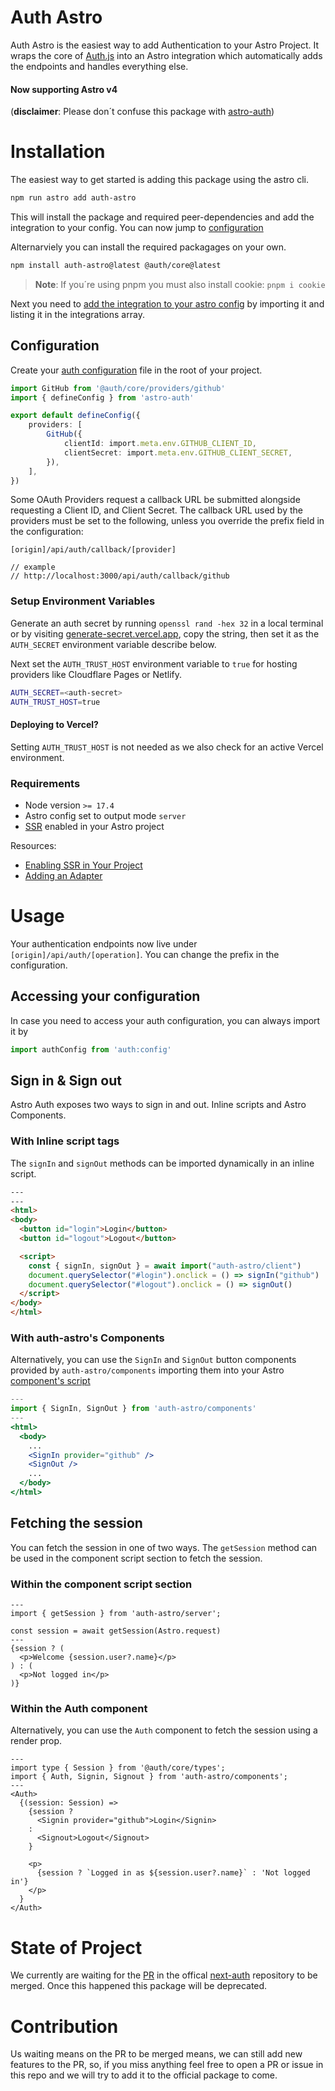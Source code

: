# Auth Astro

Auth Astro is the easiest way to add Authentication to your Astro Project. It wraps the core of [Auth.js](https://authjs.dev/) into an Astro integration which automatically adds the endpoints and handles everything else.

#### Now supporting Astro v4
(**disclaimer**: Please don´t confuse this package with [astro-auth](https://github.com/astro-community/astro-auth))

# Installation

The easiest way to get started is adding this package using the astro cli. 

```bash
npm run astro add auth-astro
```
This will install the package and required peer-dependencies and add the integration to your config.
You can now jump to [configuration](#configuration)

Alternarviely you can install the required packagages on your own.

```bash
npm install auth-astro@latest @auth/core@latest
```

> **Note**: If you´re using pnpm you must also install cookie: `pnpm i cookie`

Next you need to [add the integration to your astro config](https://docs.astro.build/en/guides/integrations-guide/#using-integrations) by importing it and listing it in the integrations array.

## Configuration

Create your [auth configuration](https://authjs.dev/getting-started/oauth-tutorial#creating-the-server-config) file in the root of your project.

```ts title="auth.config.ts"
import GitHub from '@auth/core/providers/github'
import { defineConfig } from 'astro-auth'

export default defineConfig({
	providers: [
		GitHub({
			clientId: import.meta.env.GITHUB_CLIENT_ID,
			clientSecret: import.meta.env.GITHUB_CLIENT_SECRET,
		}),
	],
})
```

Some OAuth Providers request a callback URL be submitted alongside requesting a Client ID, and Client Secret. The callback URL used by the providers must be set to the following, unless you override the prefix field in the configuration:

```
[origin]/api/auth/callback/[provider]

// example
// http://localhost:3000/api/auth/callback/github
```

### Setup Environment Variables

Generate an auth secret by running `openssl rand -hex 32` in a local terminal or by visiting [generate-secret.vercel.app](https://generate-secret.vercel.app/32), copy the string, then set it as the `AUTH_SECRET` environment variable describe below.

Next set the `AUTH_TRUST_HOST` environment variable to `true` for hosting providers like Cloudflare Pages or Netlify.
```sh
AUTH_SECRET=<auth-secret>
AUTH_TRUST_HOST=true
```

#### Deploying to Vercel?
Setting `AUTH_TRUST_HOST` is not needed as we also check for an active Vercel environment.

### Requirements
- Node version `>= 17.4`
- Astro config set to output mode `server`
- [SSR](https://docs.astro.build/en/guides/server-side-rendering/) enabled in your Astro project

Resources:
- [Enabling SSR in Your Project](https://docs.astro.build/en/guides/server-side-rendering/#enabling-ssr-in-your-project)
- [Adding an Adapter](https://docs.astro.build/en/guides/server-side-rendering/#adding-an-adapter)

# Usage

Your authentication endpoints now live under `[origin]/api/auth/[operation]`. You can change the prefix in the configuration.

## Accessing your configuration

In case you need to access your auth configuration, you can always import it by
```ts
import authConfig from 'auth:config'
```

## Sign in & Sign out

Astro Auth exposes two ways to sign in and out. Inline scripts and Astro Components.

### With Inline script tags

The `signIn` and `signOut` methods can be imported dynamically in an inline script.

```html
---
---
<html>
<body>
  <button id="login">Login</button>
  <button id="logout">Logout</button>

  <script>
    const { signIn, signOut } = await import("auth-astro/client")
    document.querySelector("#login").onclick = () => signIn("github")
    document.querySelector("#logout").onclick = () => signOut()
  </script>
</body>
</html>
```
### With auth-astro's Components

Alternatively, you can use the `SignIn` and `SignOut` button components provided by `auth-astro/components` importing them into your Astro [component's script](https://docs.astro.build/en/core-concepts/astro-components/#the-component-script) 

```jsx
---
import { SignIn, SignOut } from 'auth-astro/components'
---
<html>
  <body>
    ...
    <SignIn provider="github" />
    <SignOut />
    ...
  </body>
</html>
```

## Fetching the session

You can fetch the session in one of two ways. The `getSession` method can be used in the component script section to fetch the session.

### Within the component script section

```tsx title="src/pages/index.astro"
---
import { getSession } from 'auth-astro/server';

const session = await getSession(Astro.request)
---
{session ? (
  <p>Welcome {session.user?.name}</p>
) : (
  <p>Not logged in</p>
)}
```
### Within the Auth component

Alternatively, you can use the `Auth` component to fetch the session using a render prop.

```tsx title="src/pages/index.astro"
---
import type { Session } from '@auth/core/types';
import { Auth, Signin, Signout } from 'auth-astro/components';
---
<Auth>
  {(session: Session) => 
    {session ? 
      <Signin provider="github">Login</Signin>
    :
      <Signout>Logout</Signout>
    }

    <p>
      {session ? `Logged in as ${session.user?.name}` : 'Not logged in'}
    </p>
  }
</Auth>
```

# State of Project

We currently are waiting for the [PR](https://github.com/nextauthjs/next-auth/pull/6463) in the offical [next-auth](https://github.com/nextauthjs/next-auth/) repository to be merged. Once this happened this package will be deprecated. 

# Contribution
Us waiting means on the PR to be merged means, we can still add new features to the PR, so, if you miss anything feel free to open a PR or issue in this repo and we will try to add it to the official package to come.
